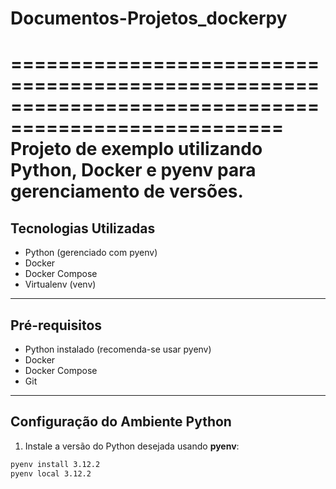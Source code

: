 # Documentos-Projetos_dockerpy

=====================================================================================================
Projeto de exemplo utilizando **Python**, **Docker** e **pyenv** para gerenciamento de versões.
=====================================================================================================


## Tecnologias Utilizadas ##

- Python (gerenciado com pyenv)
- Docker
- Docker Compose
- Virtualenv (venv)

---

## Pré-requisitos

- Python instalado (recomenda-se usar pyenv)
- Docker
- Docker Compose
- Git

---

## Configuração do Ambiente Python

1. Instale a versão do Python desejada usando **pyenv**:
```bash
pyenv install 3.12.2
pyenv local 3.12.2


